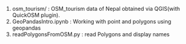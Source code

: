1. osm_tourism/ : OSM_tourism data of Nepal obtained via QGIS(with QuickOSM plugin).
2. GeoPandasIntro.ipynb : Working with point and polygons using geopandas
3. readPolygonsFromOSM.py : read Polygons and display names
